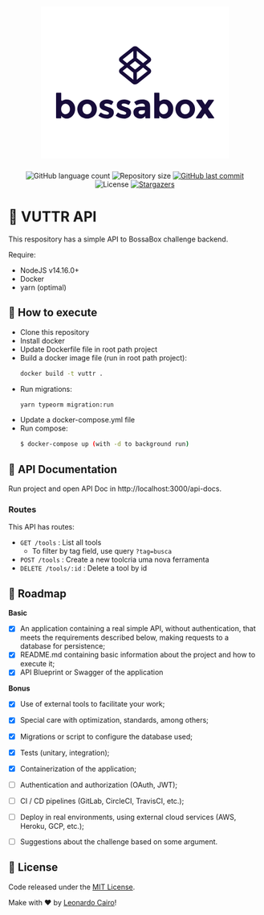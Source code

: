 <h1 align="center">
    <img alt="VUTTR" title="VUTTR" src="./.github/bossabox.png" />
</h1>

<p align="center">
  <img alt="GitHub language count" src="https://img.shields.io/github/languages/count/leocairos/vuttr-backend?color=%2304D361">

  <img alt="Repository size" src="https://img.shields.io/github/repo-size/leocairos/vuttr-backend">

  <a href="https://github.com/leocairos/vuttr-backend/commits/master">
    <img alt="GitHub last commit" src="https://img.shields.io/github/last-commit/leocairos/vuttr-backend">
  </a>

  <img alt="License" src="https://img.shields.io/badge/license-MIT-brightgreen">
   <a href="https://github.com/leocairos/vuttr-backend/stargazers">
    <img alt="Stargazers" src="https://img.shields.io/github/stars/leocairos/vuttr-backend?style=social">
  </a>

</p>

# 🔖 VUTTR API

This respository has a simple API to BossaBox challenge backend.

Require:
  * NodeJS v14.16.0+
  * Docker
  * yarn (optimal)

## 🚀 How to execute

* Clone this repository
* Install docker
* Update Dockerfile file in root path project
* Build a docker image file (run in root path project):
  ```bash
  docker build -t vuttr .
  ```
* Run migrations:
  ```bash
  yarn typeorm migration:run
  ```
* Update a docker-compose.yml file
* Run compose:
  ```bash
  $ docker-compose up (with -d to background run)
  ```

## 📖 API Documentation

Run project and open API Doc in http://localhost:3000/api-docs.

### Routes

This API has routes:

* `GET /tools` : List all tools
  * To filter by tag field, use query `?tag=busca`
* `POST /tools` : Create a new toolcria uma nova ferramenta
* `DELETE /tools/:id` : Delete a tool by id


## 💫 Roadmap

**Basic**
- [X] An application containing a real simple API, without authentication, that meets the requirements described below, making requests to a database for persistence;
- [X] README.md containing basic information about the project and how to execute it;
- [X] API Blueprint or Swagger of the application

**Bonus**
- [X] Use of external tools to facilitate your work;
- [X] Special care with optimization, standards, among others;
- [X] Migrations or script to configure the database used;
- [X] Tests (unitary, integration);
- [X] Containerization of the application;
- [ ] Authentication and authorization (OAuth, JWT);
- [ ] CI / CD pipelines (GitLab, CircleCI, TravisCI, etc.);
- [ ] Deploy in real environments, using external cloud services (AWS, Heroku, GCP, etc.);
- [ ] Suggestions about the challenge based on some argument.


## 📄 License

 Code released under the [MIT License](https://github.com/leocairos/vuttr-backend/blob/main/LICENSE).

Make with ❤️ by [Leonardo Cairo](https://www.linkedin.com/in/leonardo-sampaio-cairo-54a74756/)!
